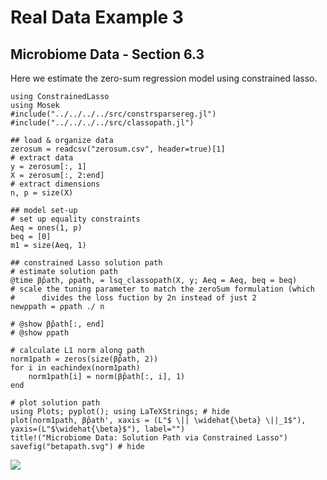# Real Data Example 3
## Microbiome Data - Section 6.3

Here we estimate the zero-sum regression model using constrained lasso.

```@setup micro
using ConstrainedLasso
using Mosek
#include("../../../../src/constrsparsereg.jl")
#include("../../../../src/classopath.jl")
```

```@example
## load & organize data 
zerosum = readcsv("zerosum.csv", header=true)[1]
# extract data 
y = zerosum[:, 1]
X = zerosum[:, 2:end]
# extract dimensions 
n, p = size(X)

## model set-up
# set up equality constraints
Aeq = ones(1, p)
beq = [0]
m1 = size(Aeq, 1)

## constrained Lasso solution path
# estimate solution path
@time β̂path, ρpath, = lsq_classopath(X, y; Aeq = Aeq, beq = beq)
# scale the tuning parameter to match the zeroSum formulation (which
#	   divides the loss fuction by 2n instead of just 2
newρpath = ρpath ./ n

# @show β̂path[:, end]
# @show ρpath

# calculate L1 norm along path
norm1path = zeros(size(β̂path, 2))
for i in eachindex(norm1path)
    norm1path[i] = norm(β̂path[:, i], 1)
end
```

```@example
# plot solution path
using Plots; pyplot(); using LaTeXStrings; # hide
plot(norm1path, β̂path', xaxis = (L"$ \|| \widehat{\beta} \||_1$"), yaxis=(L"$\widehat{\beta}$"), label="")
title!("Microbiome Data: Solution Path via Constrained Lasso")
savefig("betapath.svg") # hide
```
![](betapath.svg)